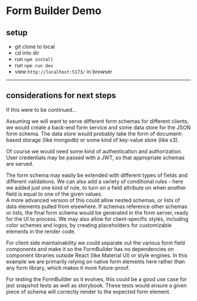 # Form Builder Demo

## setup

 - git clone to local 
 - cd into dir
 - run `npm install`
 - run `npm run dev`
 - view `http://localhost:5173/` in browser

 ---

 ## considerations for next steps 

If this were to be continued...

Assuming we will want to serve different form schemas for different clients, we would create a back-end form service and some data store for the JSON form schema. The data store would probably take the form of document-based storage (like mongodb) or some kind of key-value store (like s3). 


Of course we would need some kind of authentication and authorization. User credentials may be passed with a JWT, so that appropriate schemas are served. 

The form schema may easily be extended with different types of fields and different validations. We can also add a variety of conditional rules - here we added just one kind of rule, to turn on a field attribute on when another field is equal to one of the given values.  
A more advanced version of this could allow nested schemas, or lists of data elements pulled from elsewhere. If schemas reference other schemas or lists, the final form schema would be generated in the form server, ready for the UI to process. 
We may also allow for client-specific styles, including color schemes and logos, by creating placeholders for customizable elements in the render code.

For client side maintainability we could separate out the various form field components and make it so the FormBuilder has no dependencies on component libraries outside React (like Material UI) or style engines. In this example we are primarily relying on native form elements here rather than any form library, which makes it more future-proof. 

For testing the FormBuilder as it evolves, this could be a good use case for jest snapshot tests as well as storybook. These tests would ensure a given piece of schema will correctly render to the expected form element. 
